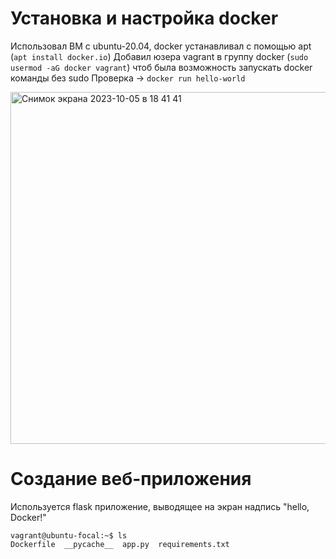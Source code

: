 # Установка и настройка docker
Использовал ВМ с ubuntu-20.04, docker устанавливал с помощью apt (`apt install docker.io`)
Добавил юзера vagrant в группу docker (`sudo usermod -aG docker vagrant`) чтоб была
возможность запускать docker команды без sudo
Проверка -> `docker run hello-world`
  
  <img width="563" alt="Снимок экрана 2023-10-05 в 18 41 41" src="https://github.com/klimantovich/hometasks-devops/assets/91698270/00ee2a8a-3087-4ca8-bc63-4766bdab0e83">

# Создание веб-приложения
Используется flask приложение, выводящее на экран надпись "hello, Docker!"
```
vagrant@ubuntu-focal:~$ ls
Dockerfile  __pycache__  app.py  requirements.txt
```

